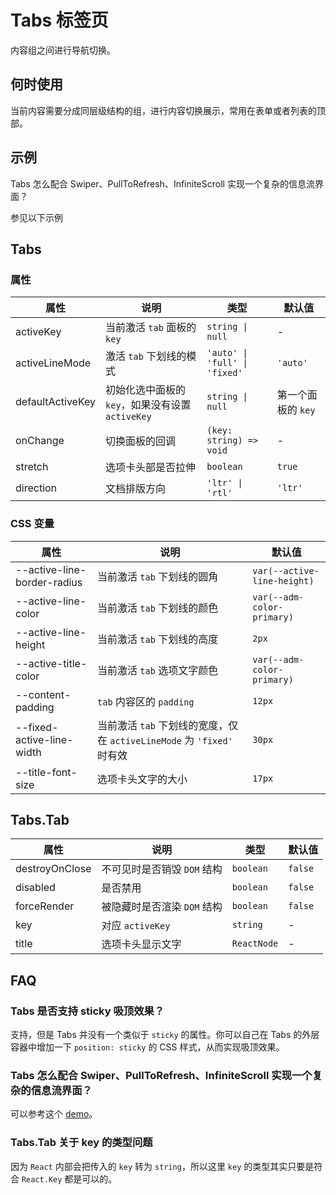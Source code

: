 # Tabs 标签页

内容组之间进行导航切换。

## 何时使用

当前内容需要分成同层级结构的组，进行内容切换展示，常用在表单或者列表的顶部。

## 示例

<code src="./demos/demo1.tsx"></code>

<code src="./demos/demo2.tsx"></code>

<code src="./demos/demo3.tsx"></code>

<code src="./demos/demo3_1.tsx"></code>

<code src="./demos/demo4.tsx"></code>

<code src="./demos/demo5.tsx"></code>

<code src="./demos/demo8.tsx"></code>

Tabs 怎么配合 Swiper、PullToRefresh、InfiniteScroll 实现一个复杂的信息流界面？

参见以下示例

<code src="./demos/demo9.tsx"></code>

## Tabs

### 属性

| 属性 | 说明 | 类型 | 默认值 |
| --- | --- | --- | --- |
| activeKey | 当前激活 `tab` 面板的 `key` | `string \| null` | - |
| activeLineMode | 激活 `tab` 下划线的模式 | `'auto' \| 'full' \| 'fixed'` | `'auto'` |
| defaultActiveKey | 初始化选中面板的 `key`，如果没有设置 `activeKey` | `string \| null` | 第一个面板的 `key` |
| onChange | 切换面板的回调 | `(key: string) => void` | - |
| stretch | 选项卡头部是否拉伸 | `boolean` | `true` |
| direction | 文档排版方向 | `'ltr' \| 'rtl'` | `'ltr'` |

### CSS 变量

| 属性 | 说明 | 默认值 |
| --- | --- | --- |
| --active-line-border-radius | 当前激活 `tab` 下划线的圆角 | `var(--active-line-height)` |
| --active-line-color | 当前激活 `tab` 下划线的颜色 | `var(--adm-color-primary)` |
| --active-line-height | 当前激活 `tab` 下划线的高度 | `2px` |
| --active-title-color | 当前激活 `tab` 选项文字颜色 | `var(--adm-color-primary)` |
| --content-padding | `tab` 内容区的 `padding` | `12px` |
| --fixed-active-line-width | 当前激活 `tab` 下划线的宽度，仅在 `activeLineMode` 为 `'fixed'` 时有效 | `30px` |
| --title-font-size | 选项卡头文字的大小 | `17px` |

## Tabs.Tab

| 属性           | 说明                        | 类型        | 默认值  |
| -------------- | --------------------------- | ----------- | ------- |
| destroyOnClose | 不可见时是否销毁 `DOM` 结构 | `boolean`   | `false` |
| disabled       | 是否禁用                    | `boolean`   | `false` |
| forceRender    | 被隐藏时是否渲染 `DOM` 结构 | `boolean`   | `false` |
| key            | 对应 `activeKey`            | `string`    | -       |
| title          | 选项卡头显示文字            | `ReactNode` | -       |

## FAQ

### Tabs 是否支持 sticky 吸顶效果？

支持，但是 Tabs 并没有一个类似于 `sticky` 的属性。你可以自己在 Tabs 的外层容器中增加一下 `position: sticky` 的 CSS 样式，从而实现吸顶效果。

### Tabs 怎么配合 Swiper、PullToRefresh、InfiniteScroll 实现一个复杂的信息流界面？

可以参考这个 [demo](https://codesandbox.io/s/mystifying-glitter-knpc7u?file=/src/components/getPullToRefreshlData.tsx)。

### Tabs.Tab 关于 key 的类型问题

因为 `React` 内部会把传入的 `key` 转为 `string`，所以这里 `key` 的类型其实只要是符合 `React.Key` 都是可以的。
